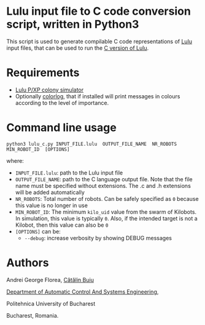 # Lulu input file to C code conversion script, written in Python3
This script is used to generate compilable C code representations of [Lulu](https://github.com/andrei91ro/lulu_pcol_sim) input files, that can be used to run the [C version of Lulu](https://github.com/andrei91ro/lulu_pcol_sim_c).

# Requirements
* [Lulu P/XP colony simulator](https://github.com/andrei91ro/lulu_pcol_sim)
* Optionally [colorlog](https://pypi.python.org/pypi/colorlog), that if installed will print messages in colours according to the level of importance.


# Command line usage
`python3 lulu_c.py INPUT_FILE.lulu  OUTPUT_FILE_NAME  NR_ROBOTS  MIN_ROBOT_ID  [OPTIONS]`

where:

* `INPUT_FILE.lulu`: path to the Lulu input file
* `OUTPUT_FILE_NAME`: path to the C language output file. Note that the file name must be specified without extensions. The .c and .h extensions will be added automatically
* `NR_ROBOTS`: Total number of robots. Can be safely specified as `0` because this value is no longer in use
* `MIN_ROBOT_ID`: The minimum `kilo_uid` value from the swarm of Kilobots. In simulation, this value is typically `0`. Also, if the intended target is not a Kilobot, then this value can also be `0`
* `[OPTIONS]` can be:
    * `--debug`: increase verbosity by showing DEBUG messages

# Authors
Andrei George Florea, [Cătălin Buiu](http://catalin.buiu.net)

[Department of Automatic Control And Systems Engineering](http://acse.pub.ro),

Politehnica University of Bucharest

Bucharest, Romania.
